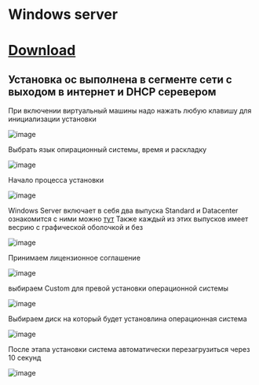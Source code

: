 # Windows server
# [Download](https://www.microsoft.com/ru-ru/windows-server/trial )
## Установка ос выполнена в сегменте сети с выходом в интернет и DHCP серевером
При включении виртуальный машины надо нажать любую клавишу для инициализации установки

![image](https://user-images.githubusercontent.com/79700810/154101731-5b601d2c-5b91-4e4d-a07d-5ed09ccd592f.png)

Выбрать язык опирационный системы, время и раскладку

![image](https://user-images.githubusercontent.com/79700810/154101866-9ab92b5f-c581-4d5a-95a4-228e0688a51a.png)

Начало процесса установки

![image](https://user-images.githubusercontent.com/79700810/154101906-7c4afd7a-05f7-4fd8-97af-69d0ad14ae8a.png)

Windows Server включает в себя два выпуска Standard и Datacenter
ознакомится с ними можно [тут](https://docs.microsoft.com/ru-ru/windows-server/get-started/editions-comparison-windows-server-2019)
Также каждый из этих выпусков имеет весрию с графической оболочкой и без

![image](https://user-images.githubusercontent.com/79700810/154101981-71be7aea-33dd-4dc2-83a8-eeff2928013d.png)

Принимаем лицензионное соглашение

![image](https://user-images.githubusercontent.com/79700810/154102202-350260f2-1506-472f-9e80-0417b6ecd754.png)

выбираем Custom для превой установки операционной системы

![image](https://user-images.githubusercontent.com/79700810/154102226-e7622850-70ec-4ade-8456-f1f5f57e329c.png)

Выбираем диск на который будет установлина операционная система

![image](https://user-images.githubusercontent.com/79700810/154102249-d42bbea2-5dbd-438a-a5a0-441d8bbd3b8c.png)

После этапа установки система автоматически перезагрузиться через 10 секунд

![image](https://user-images.githubusercontent.com/79700810/154102810-b2acadfe-4172-4b1f-aa37-2313a1619d39.png)
